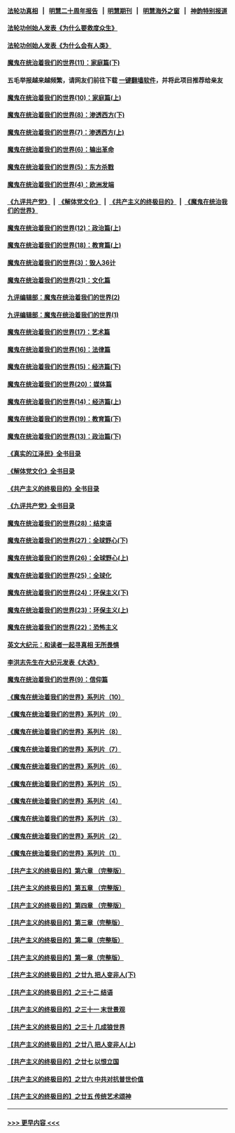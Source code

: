 #### [法轮功真相](https://github.com/gfw-breaker/truth/blob/master/README.md?t=0) &nbsp;&nbsp;|&nbsp;&nbsp; [明慧二十周年报告](https://github.com/gfw-breaker/mh-reports/blob/master/README.md?t=0) &nbsp;&nbsp;|&nbsp;&nbsp;[明慧期刊](https://github.com/gfw-breaker/mh-qikan) &nbsp;&nbsp;|&nbsp;&nbsp; [明慧海外之窗](https://github.com/gfw-breaker/mh-news/blob/master/README.md?t=0) &nbsp;&nbsp;|&nbsp;&nbsp; [神韵特别报道](https://github.com/gfw-breaker/mh-news/blob/master/shenyun.md?t=0)
#### [法轮功创始人发表《为什么要救度众生》](../pages/nsc422/n13975246.md?t=05070043) 
#### [法轮功创始人发表《为什么会有人类》](../pages/nsc422/n13912117.md?t=05070043) 
#### [魔鬼在统治着我们的世界(11)：家庭篇(下)](../pages/nsc422/n10440961.md?t=05070043) 
#### 五毛举报越来越频繁，请网友们前往下载 [一键翻墙软件](https://github.com/gfw-breaker/ssr-accounts)，并将此项目推荐给亲友
#### [魔鬼在统治着我们的世界(10)：家庭篇(上)](../pages/nsc422/n10435448.md?t=05070043) 
#### [魔鬼在统治着我们的世界(8)：渗透西方(下)](../pages/nsc422/n10429603.md?t=05070043) 
#### [魔鬼在统治着我们的世界(7)：渗透西方(上)](../pages/nsc422/n10426013.md?t=05070043) 
#### [魔鬼在统治着我们的世界(6)：输出革命](../pages/nsc422/n10421536.md?t=05070043) 
#### [魔鬼在统治着我们的世界(5)：东方杀戮](../pages/nsc422/n10417707.md?t=05070043) 
#### [魔鬼在统治着我们的世界(4)：欧洲发端](../pages/nsc422/n10414890.md?t=05070043) 
#### [《九评共产党》](https://github.com/begood0513/9ping.md/blob/master/README.md) &nbsp;|&nbsp; [《解体党文化》](../../../../jtdwh.md/blob/master/README.md)  &nbsp;|&nbsp; [《共产主义的终极目的》](../../../../gczydzjmd.md/blob/master/README.md) &nbsp;|&nbsp; [《魔鬼在统治我们的世界》](../../../../mgztzwmdsj.md/blob/master/README.md) 
#### [魔鬼在统治着我们的世界(12)：政治篇(上)](../pages/nsc422/n10444576.md?t=05070043) 
#### [魔鬼在统治着我们的世界(18)：教育篇(上)](../pages/nsc422/n10526970.md?t=05070043) 
#### [魔鬼在统治着我们的世界(3)：毁人36计](../pages/nsc422/n10411583.md?t=05070043) 
#### [魔鬼在统治着我们的世界(21)：文化篇](../pages/nsc422/n10597706.md?t=05070043) 
#### [九评编辑部：魔鬼在统治着我们的世界(2)](../pages/nsc422/n10410036.md?t=05070043) 
#### [九评编辑部：魔鬼在统治着我们的世界(1)](../pages/nsc422/n10406825.md?t=05070043) 
#### [魔鬼在统治着我们的世界(17)：艺术篇](../pages/nsc422/n10499093.md?t=05070043) 
#### [魔鬼在统治着我们的世界(16)：法律篇](../pages/nsc422/n10485969.md?t=05070043) 
#### [魔鬼在统治着我们的世界(15)：经济篇(下)](../pages/nsc422/n10469975.md?t=05070043) 
#### [魔鬼在统治着我们的世界(20)：媒体篇](../pages/nsc422/n10586579.md?t=05070043) 
#### [魔鬼在统治着我们的世界(14)：经济篇(上)](../pages/nsc422/n10457370.md?t=05070043) 
#### [魔鬼在统治着我们的世界(19)：教育篇(下)](../pages/nsc422/n10564808.md?t=05070043) 
#### [魔鬼在统治着我们的世界(13)：政治篇(下)](../pages/nsc422/n10448270.md?t=05070043) 
#### [《真实的江泽民》全书目录](../pages/nsc422/n13721399.md?t=05070043) 
#### [《解体党文化》全书目录](../pages/nsc422/n13721157.md?t=05070043) 
#### [《共产主义的终极目的》全书目录](../pages/nsc422/n13721048.md?t=05070043) 
#### [《九评共产党》全书目录](../pages/nsc422/n13708085.md?t=05070043) 
#### [魔鬼在统治着我们的世界(28)：结束语](../pages/nsc422/n10936246.md?t=05070043) 
#### [魔鬼在统治着我们的世界(27)：全球野心(下)](../pages/nsc422/n10928319.md?t=05070043) 
#### [魔鬼在统治着我们的世界(26)：全球野心(上)](../pages/nsc422/n10900318.md?t=05070043) 
#### [魔鬼在统治着我们的世界(25)：全球化](../pages/nsc422/n10788205.md?t=05070043) 
#### [魔鬼在统治着我们的世界(24)：环保主义(下)](../pages/nsc422/n10695307.md?t=05070043) 
#### [魔鬼在统治着我们的世界(23)：环保主义(上)](../pages/nsc422/n10688613.md?t=05070043) 
#### [魔鬼在统治着我们的世界(22)：恐怖主义](../pages/nsc422/n10614727.md?t=05070043) 
#### [英文大纪元：和读者一起寻真相 无所畏惧](../pages/nsc422/n12542027.md?t=05070043) 
#### [李洪志先生在大纪元发表《大选》](../pages/nsc422/n12534746.md?t=05070043) 
#### [魔鬼在统治着我们的世界(9)：信仰篇](../pages/nsc422/n10432159.md?t=05070043) 
#### [《魔鬼在统治着我们的世界》系列片（10）](../pages/nsc422/n12292670.md?t=05070043) 
#### [《魔鬼在统治着我们的世界》系列片（9）](../pages/nsc422/n12290859.md?t=05070043) 
#### [《魔鬼在统治着我们的世界》系列片（8）](../pages/nsc422/n12287445.md?t=05070043) 
#### [《魔鬼在统治着我们的世界》系列片（7）](../pages/nsc422/n12283425.md?t=05070043) 
#### [《魔鬼在统治着我们的世界》系列片（6）](../pages/nsc422/n12282314.md?t=05070043) 
#### [《魔鬼在统治着我们的世界》系列片（5）](../pages/nsc422/n12281419.md?t=05070043) 
#### [《魔鬼在统治着我们的世界》系列片（4）](../pages/nsc422/n12274024.md?t=05070043) 
#### [《魔鬼在统治着我们的世界》系列片（3）](../pages/nsc422/n12271322.md?t=05070043) 
#### [《魔鬼在统治着我们的世界》系列片（2）](../pages/nsc422/n12269049.md?t=05070043) 
#### [《魔鬼在统治着我们的世界》系列片（1）](../pages/nsc422/n12267575.md?t=05070043) 
#### [【共产主义的终极目的】第六章 （完整版）](../pages/nsc422/n11428913.md?t=05070043) 
#### [【共产主义的终极目的】第五章 （完整版）](../pages/nsc422/n11428912.md?t=05070043) 
#### [【共产主义的终极目的】第四章 （完整版）](../pages/nsc422/n11428907.md?t=05070043) 
#### [【共产主义的终极目的】第三章（完整版）](../pages/nsc422/n11428848.md?t=05070043) 
#### [【共产主义的终极目的】第二章（完整版）](../pages/nsc422/n11428831.md?t=05070043) 
#### [【共产主义的终极目的】第一章（完整版）](../pages/nsc422/n11417651.md?t=05070043) 
#### [【共产主义的终极目的】之廿九 把人变非人(下)](../pages/nsc422/n11344140.md?t=05070043) 
#### [【共产主义的终极目的】之三十二 结语](../pages/nsc422/n11360535.md?t=05070043) 
#### [【共产主义的终极目的】之三十一 末世景观](../pages/nsc422/n11351129.md?t=05070043) 
#### [【共产主义的终极目的】之三十 几成狼世界](../pages/nsc422/n11348280.md?t=05070043) 
#### [【共产主义的终极目的】之廿八 把人变非人(上)](../pages/nsc422/n11340492.md?t=05070043) 
#### [【共产主义的终极目的】之廿七 以恨立国](../pages/nsc422/n11336944.md?t=05070043) 
#### [【共产主义的终极目的】之廿六 中共对抗普世价值](../pages/nsc422/n11324785.md?t=05070043) 
#### [【共产主义的终极目的】之廿五 传统艺术颂神](../pages/nsc422/n11296396.md?t=05070043) 

----
#### [ >>> 更早内容 <<< ](../indexes/nsc422-earlier.md)
